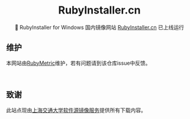 <div align="center">

# RubyInstaller.cn

🎏 RubyInstaller for Windows 国内镜像网站 [RubyInstaller.cn](https://rubyinstaller.cn) 已上线运行

</div>

## 维护

本网站由[RubyMetric]维护，若有问题请到该仓库issue中反馈。

<br>

## 致谢

此站点现由[上海交通大学软件源镜像服务](https://mirrors.sjtug.sjtu.edu.cn/)提供所有下载内容。

[RubyMetric]: https://gitee.com/RubyMetric
